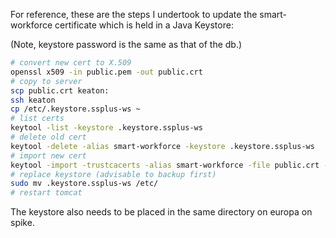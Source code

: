 For reference, these are the steps I undertook to update the smart-workforce certificate which is held in a Java Keystore:

(Note, keystore password is the same as that of the db.)

```bash
# convert new cert to X.509
openssl x509 -in public.pem -out public.crt
# copy to server
scp public.crt keaton:
ssh keaton
cp /etc/.keystore.ssplus-ws ~
# list certs
keytool -list -keystore .keystore.ssplus-ws
# delete old cert
keytool -delete -alias smart-workforce -keystore .keystore.ssplus-ws
# import new cert
keytool -import -trustcacerts -alias smart-workforce -file public.crt -keystore .keystore.ssplus-ws
# replace keystore (advisable to backup first)
sudo mv .keystore.ssplus-ws /etc/
# restart tomcat
```

The keystore also needs to be placed in the same directory on europa on spike.